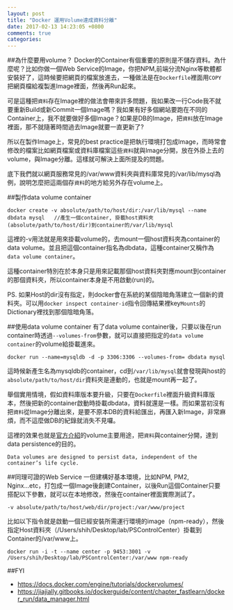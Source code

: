 ```yaml
---
layout: post
title: "Docker 運用Volume達成資料分離"
date: 2017-02-13 14:23:05 +0800
comments: true
categories: 
---
```

##為什麼要用volume？
Docker的Container有個重要的原則是不儲存資料。為什麼呢？比如你做一個Web Service的Image，你把NPM,前端分流Nginx等軟體都安裝好了，這時候要把網頁的檔案放進去，一種做法是在`Dockerfile`裡面用`COPY`把網頁檔給複製進Image裡面，然後再Run起來。

可是這種把`資料`存在Image裡的做法會帶來許多問題，我如果改一行Code我不就要重新Build或新Commit一個Image嗎？我如果有好多個網站要跑在不同的Container上，我不就要做好多個Image？如果是DB的Image，把`資料`放在Image裡面，那不就隨著時間過去Image就要一直更新了?

所以在製作Image上，常見的best practice是把執行環境打包成Image，而時常會修改的檔案比如網頁檔案或資料庫檔案這些`資料`就與Image分開，放在外掛上去的volume，與Image分離。這樣就可解決上面所提及的問題。

底下我們就以網頁服務常見的/var/www資料夾與資料庫常見的/var/lib/mysql為例，說明怎麼把這兩個存`資料`的地方給另外存在volume上。

##製作data volume container

```
docker create -v absolute/path/to/host/dir:/var/lib/mysql --name dbdata mysql   //產生一個container, 掛載host資料夾(absolute/path/to/host/dir)到container的/var/lib/mysql
```
這裡的-v用法就是用來掛載volume的，去mount一個host資料夾為container的data volume。並且把這個container指名為dbdata，這種container又稱作為`data volume container`。

這種container特別在於本身只是用來記載那個host資料夾對應mount到container的那個資料夾，所以container本身是不用啟動(run)的。

PS. 如果Host的dir沒有指定，則docker會在系統的某個陰暗角落建立一個新的資料夾。可以用`docker inspect container-id`指令回傳結果裡key`Mounts`的Dictionary裡找到那個陰暗角落。

##使用data volume container
有了data volume container後，只要以後在run container時透過`--volumes-from`參數，就可以直接把指定的`data volume container`的volume給掛載進來。

```
docker run --name=mysqldb -d -p 3306:3306 --volumes-from= dbdata mysql
```
這時候新產生名為mysqldb的container，cd到`/var/lib/mysql`就會發現與host的`absolute/path/to/host/dir`資料夾是連動的，也就是mount再一起了。

舉個實用情境，假如資料庫版本要升級，只要在`Dockerfile`裡面升級資料庫版本，然後把新的container啟動時掛載dbdata，資料就還是一樣。而如果當初沒有把`資料`從Image分離出來，是要不原本DB的資料給匯出，再匯入新Image，非常麻煩，而不這麼做DB的紀錄就消失不見囉。

這裡的效果也就是[官方介紹](https://docs.docker.com/engine/tutorials/dockervolumes/)的volume主要用途，把`資料`與container分開，達到data persistence的目的。

`Data volumes are designed to persist data, independent of the container’s life cycle.`

##同理可證的Web Service
一但建構好基本環境，比如NPM, PM2, Nginx...etc，打包成一個Image後創建Container，以後Run這個Container只要搭配以下參數，就可以在本地修改，然後在container裡面實際測試了。

```
-v absolute/path/to/host/web/dir/project:/var/www/project
```
比如以下指令就是啟動一個已經安裝所需運行環境的image（npm-ready），然後指定Host資料夾（/Users/shih/Desktop/lab/PSControlCenter）掛載到Container的/var/www上。

```
docker run -i -t --name center -p 9453:3001 -v /Users/shih/Desktop/lab/PSControlCenter:/var/www npm-ready
```

##FYI

* https://docs.docker.com/engine/tutorials/dockervolumes/
* https://jiajially.gitbooks.io/dockerguide/content/chapter_fastlearn/docker_run/data_manager.html
